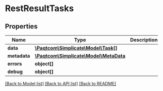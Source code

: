 # RestResultTasks

## Properties

 Name         | Type                                              | Description | Notes      
--------------|---------------------------------------------------|-------------|------------
 **data**     | [**\Paqtcom\Simplicate\Model\Task[]**](Task.md)       |             | [optional] 
 **metadata** | [**\Paqtcom\Simplicate\Model\MetaData**](MetaData.md) |             | [optional] 
 **errors**   | **object[]**                                      |             | [optional] 
 **debug**    | **object[]**                                      |             | [optional] 

[[Back to Model list]](../README.md#documentation-for-models) [[Back to API list]](../README.md#documentation-for-api-endpoints) [[Back to README]](../README.md)


